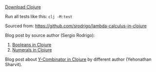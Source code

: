 [Download Clojure](https://clojure.org/guides/install_clojure)

Run all tests like this: `clj -M:test`

Sourced from: https://github.com/srodrigo/lambda-calculus-in-clojure

Blog post by source author (Sergio Rodrigo):
1. [Booleans in Clojure](https://srodrigo.me/lambda-calculus-in-clojure-part-1/)
2. [Numerals in Clojure](https://srodrigo.me/lambda-calculus-in-clojure-part-2/)

Blog post about [Y-Combinator in Clojure](https://blog.klipse.tech/lambda/2016/08/07/pure-y-combinator-clojure.html) by different author (Yehonathan Sharvit).
